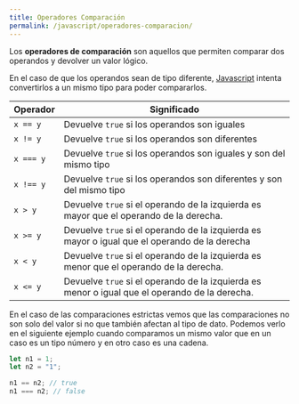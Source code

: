 ```yaml
---
title: Operadores Comparación
permalink: /javascript/operadores-comparacion/
---
```


Los **operadores de comparación** son aquellos que permiten comparar dos operandos y devolver un valor lógico.

En el caso de que los operandos sean de tipo diferente, [Javascript][Javascript] intenta convertirlos a un mismo tipo para poder compararlos.

| Operador |  Significado 
|---|---
| `x == y` | Devuelve `true` si los operandos son iguales
| `x != y` | Devuelve `true` si los operandos son diferentes
| `x === y` | Devuelve `true` si los operandos son iguales y son del mismo tipo
| `x !== y` | Devuelve `true` si los operandos son diferentes y son del mismo tipo
| `x > y` | Devuelve `true` si el operando de la izquierda es mayor que el operando de la derecha.
| `x >= y` | Devuelve `true` si el operando de la izquierda es mayor o igual que el operando de la derecha
| `x < y` | Devuelve `true` si el operando de la izquierda es menor que el operando de la derecha.
| `x <= y` | Devuelve `true` si el operando de la izquierda es menor o igual que el operando de la derecha.

En el caso de las comparaciones estrictas vemos que las comparaciones no son solo del valor si no que también afectan al tipo de dato. Podemos verlo en el siguiente ejemplo cuando comparamos un mismo valor que en un caso es un tipo número y en otro caso es una cadena.

~~~javascript
let n1 = 1;
let n2 = "1";

n1 == n2; // true
n1 === n2; // false
~~~

[Javascript]: {{site.url}}/javascript/